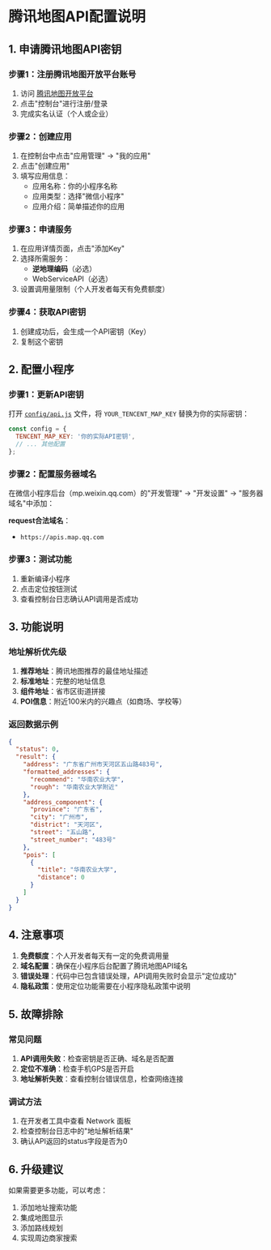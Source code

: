 # 腾讯地图API配置说明

## 1. 申请腾讯地图API密钥

### 步骤1：注册腾讯地图开放平台账号
1. 访问 [腾讯地图开放平台](https://lbs.qq.com/)
2. 点击"控制台"进行注册/登录
3. 完成实名认证（个人或企业）

### 步骤2：创建应用
1. 在控制台中点击"应用管理" → "我的应用"
2. 点击"创建应用"
3. 填写应用信息：
   - 应用名称：你的小程序名称
   - 应用类型：选择"微信小程序"
   - 应用介绍：简单描述你的应用

### 步骤3：申请服务
1. 在应用详情页面，点击"添加Key"
2. 选择所需服务：
   - **逆地理编码**（必选）
   - WebServiceAPI（必选）
3. 设置调用量限制（个人开发者每天有免费额度）

### 步骤4：获取API密钥
1. 创建成功后，会生成一个API密钥（Key）
2. 复制这个密钥

## 2. 配置小程序

### 步骤1：更新API密钥
打开 [`config/api.js`](/config/api.js) 文件，将 `YOUR_TENCENT_MAP_KEY` 替换为你的实际密钥：

```javascript
const config = {
  TENCENT_MAP_KEY: '你的实际API密钥',
  // ... 其他配置
};
```

### 步骤2：配置服务器域名
在微信小程序后台（mp.weixin.qq.com）的"开发管理" → "开发设置" → "服务器域名"中添加：

**request合法域名**：
- `https://apis.map.qq.com`

### 步骤3：测试功能
1. 重新编译小程序
2. 点击定位按钮测试
3. 查看控制台日志确认API调用是否成功

## 3. 功能说明

### 地址解析优先级
1. **推荐地址**：腾讯地图推荐的最佳地址描述
2. **标准地址**：完整的地址信息
3. **组件地址**：省市区街道拼接
4. **POI信息**：附近100米内的兴趣点（如商场、学校等）

### 返回数据示例
```json
{
  "status": 0,
  "result": {
    "address": "广东省广州市天河区五山路483号",
    "formatted_addresses": {
      "recommend": "华南农业大学",
      "rough": "华南农业大学附近"
    },
    "address_component": {
      "province": "广东省",
      "city": "广州市",
      "district": "天河区",
      "street": "五山路",
      "street_number": "483号"
    },
    "pois": [
      {
        "title": "华南农业大学",
        "distance": 0
      }
    ]
  }
}
```

## 4. 注意事项

1. **免费额度**：个人开发者每天有一定的免费调用量
2. **域名配置**：确保在小程序后台配置了腾讯地图API域名
3. **错误处理**：代码中已包含错误处理，API调用失败时会显示"定位成功"
4. **隐私政策**：使用定位功能需要在小程序隐私政策中说明

## 5. 故障排除

### 常见问题
1. **API调用失败**：检查密钥是否正确、域名是否配置
2. **定位不准确**：检查手机GPS是否开启
3. **地址解析失败**：查看控制台错误信息，检查网络连接

### 调试方法
1. 在开发者工具中查看 Network 面板
2. 检查控制台日志中的"地址解析结果"
3. 确认API返回的status字段是否为0

## 6. 升级建议

如果需要更多功能，可以考虑：
1. 添加地址搜索功能
2. 集成地图显示
3. 添加路线规划
4. 实现周边商家搜索 